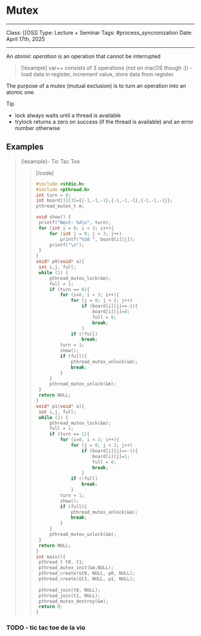 # Mutex
___
Class: [[OS]]
Type: Lecture + Seminar
Tags: #process_syncronization
Date: April 17th, 2025
___
An *atomic operation* is an operation that cannot be interrupted 
>[!example] 
>var++ consists of 3 operations (not on macOS though :)) - load data in register, increment value, store data from register.

The purpose of a *mutex* (mutual exclusion) is to turn an operation into an atomic one.


>[!tip]
>- lock always waits until a thread is available
>- trylock returns a zero on success (if the thread is available) and an error number otherwise

## Examples
>[!example]- Tic Tac Toe
>>[!code]
>>```c
>>#include <stdio.h>
>>#include <pthread.h>
>> int turn = 0;
>> int board[3][3]={{-1,-1,-1},{-1,-1,-1},{-1,-1,-1}};
>> pthread_mutex_t m;
>>
>>void show() {
>>	printf("Next: %d\n", turn);
>>	for (int i = 0; i < 3; i++){
>>		for (int j = 0; j < 3; j++)
>>			printf("%3d ", board[i][j]);
>>		printf("\n");
>>	}
>>}
>>void* p0(void* a){
>>	int i,j, full;
>>	while (1) {
>>		pthread_mutex_lock(&m);
>>		full = 1;
>>		if (turn == 0){
>>			for (i=0, i < 3; i++){
>>				for (j = 0; j < 3; j++)
>>					if (board[i][j]==-1){
>>						board[i][j]=0;
>>						full = 0;
>>						break;
>>					}
>>				if (!full)
>>					break;
>>			turn = 1;
>>			show();
>>			if (full){
>>				pthread_mutex_unlock(&m);
>>				break;
>>			}
>>		}
>>		pthread_mutex_unlock(&m); 
>>	}
>>	return NULL;
>>}
>>void* p1(void* a){
>>	int i,j, full;
>>	while (1) {
>>		pthread_mutex_lock(&m);
>>		full = 1;
>>		if (turn == 1){
>>			for (i=0, i < 3; i++){
>>				for (j = 0; j < 3; j++)
>>					if (board[i][j]==-1){
>>						board[i][j]=1;
>>						full = 0;
>>						break;
>>					}
>>				if (!full)
>>					break;
>>				}
>>			turn = 1;
>>			show();
>>			if (full){
>>				pthread_mutex_unlock(&m);
>>				break;
>>			}
>>		}
>>		pthread_mutex_unlock(&m);
>>	}
>>	return NULL;
>>}
>>int main(){
>>	pthread_t t0, t1;
>>	pthread_mutex_init(&m,NULL);
>>	pthread_create(&t0, NULL, p0, NULL);
>>	pthread_create(&t1, NULL, p1, NULL);
>>	
>>	pthread_join(t0, NULL);
>>	pthread_join(t1, NULL);
>>	pthread_mutex_destroy(&m);
>>	return 0;
>>}
>>```
### TODO - tic tac toe de la vio

